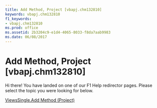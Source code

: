 ```yaml
---
title: Add Method, Project [vbapj.chm132810]
keywords: vbapj.chm132810
f1_keywords:
- vbapj.chm132810
ms.prod: office
ms.assetid: 2b3204c9-e1d4-4065-8033-f8da7aab9983
ms.date: 06/08/2017
---
```



# Add Method, Project [vbapj.chm132810]

Hi there! You have landed on one of our F1 Help redirector pages. Please select the topic you were looking for below.

[ViewsSingle.Add Method (Project)](http://msdn.microsoft.com/library/509103f7-6301-0880-75eb-590141179caf%28Office.15%29.aspx)

